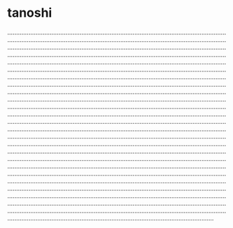 # tanoshi
.................................................................................................................................................................................................................................................................................................................................................................................................................................................................................................................................................................................................................................................................................................................................................................................................................................................................................................................................................................................................................................................................................................................................................................................................................................................................................................................................................................................................................................................................................................................................................................................................................................................................................................................................................................................................................................................................................................................................................................................................................................................................................................................................................................................................................................................................................................................................................................................................................................................................................................................................................................................................................................................................................................................................................................................................................................................................................................................................................................................................................................................................................................................................................................................................................................................................................................................................................